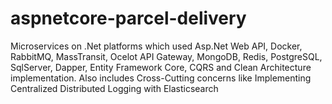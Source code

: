 # aspnetcore-parcel-delivery
Microservices on .Net platforms which used Asp.Net Web API, Docker, RabbitMQ, MassTransit, Ocelot API Gateway, MongoDB, Redis, PostgreSQL, SqlServer, Dapper, Entity Framework Core, CQRS and Clean Architecture implementation. Also includes Cross-Cutting concerns like Implementing Centralized Distributed Logging with Elasticsearch
